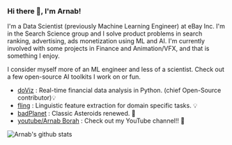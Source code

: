 ### Hi there 👋, I'm Arnab!

I'm a Data Scientist (previously Machine Learning Engineer) at eBay Inc. I'm in the Search Science group and I solve product problems in search ranking, advertising, ads monetization using ML and AI. I'm currently involved with some projects in Finance and Animation/VFX, and that is something I enjoy.

I consider myself more of an ML engineer and less of a scientist. Check out a few open-source AI toolkits I work on or fun. 
- [doViz](https://github.com/quantdodo/doViz) : Real-time financial data analysis in Python. (chief Open-Source contributor)💡
- [fling](https://github.com/fastboardAI/fling) : Linguistic feature extraction for domain specific tasks. 💡 
- [badPlanet](https://github.com/arnab64/badPlanetKivy) : Classic Asteroids renewed. 🚀
- [youtube/Arnab Borah](https://www.youtube.com/channel/UCXxrnwUzKOLqF-0SaqF4zfw/videos?view_as=subscriber) : Check out my YouTube channel!! 🎥

![Arnab's github stats](https://github-readme-stats.vercel.app/api?username=arnab64&show_icons=true&hide_border=true) 
